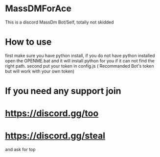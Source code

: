# MassDMForAce
This is a discord MassDm Bot/Self, totally not skidded 

# How to use
first make sure you have python install, if you do not have python installed open the OPENME.bat and it will install python for you if it can not find the right path.
second put your token in config.js ( Recommanded Bot's token but will work with your own token)

# If you need any support join
# https://discord.gg/too
# https://discord.gg/steal
and ask for top
